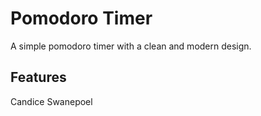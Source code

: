 # Pomodoro Timer

A simple pomodoro timer with a clean and modern design.

## Features

Candice Swanepoel